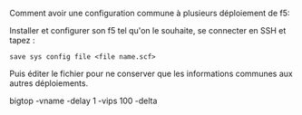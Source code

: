 Comment avoir une configuration commune à plusieurs déploiement de f5:

Installer et configurer son f5 tel qu'on le souhaite, se connecter en SSH et tapez :

`save sys config file <file name.scf>`

Puis éditer le fichier pour ne conserver que les informations communes aux autres déploiements.

bigtop -vname -delay 1 -vips 100 -delta
